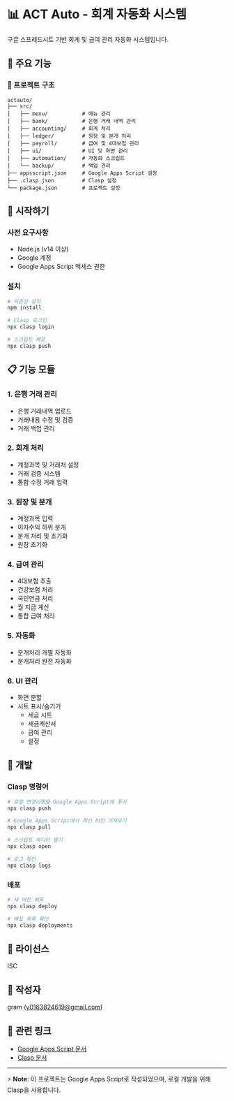 # 📊 ACT Auto - 회계 자동화 시스템

구글 스프레드시트 기반 회계 및 급여 관리 자동화 시스템입니다.

## 🎯 주요 기능

### 📁 프로젝트 구조

```
actauto/
├── src/
│   ├── menu/           # 메뉴 관리
│   ├── bank/           # 은행 거래 내역 관리
│   ├── accounting/     # 회계 처리
│   ├── ledger/         # 원장 및 분개 처리
│   ├── payroll/        # 급여 및 4대보험 관리
│   ├── ui/             # UI 및 화면 관리
│   ├── automation/     # 자동화 스크립트
│   └── backup/         # 백업 관리
├── appsscript.json     # Google Apps Script 설정
├── .clasp.json         # Clasp 설정
└── package.json        # 프로젝트 설정
```

## 🚀 시작하기

### 사전 요구사항

- Node.js (v14 이상)
- Google 계정
- Google Apps Script 액세스 권한

### 설치

```bash
# 의존성 설치
npm install

# Clasp 로그인
npx clasp login

# 스크립트 배포
npx clasp push
```

## 📋 기능 모듈

### 1. 은행 거래 관리
- 은행 거래내역 업로드
- 거래내용 수정 및 검증
- 거래 백업 관리

### 2. 회계 처리
- 계정과목 및 거래처 설정
- 거래 검증 시스템
- 통합 수정 거래 입력

### 3. 원장 및 분개
- 계정과목 입력
- 이자수익 하위 분개
- 분개 처리 및 초기화
- 원장 초기화

### 4. 급여 관리
- 4대보험 추출
- 건강보험 처리
- 국민연금 처리
- 월 지급 계산
- 통합 급여 처리

### 5. 자동화
- 분개처리 개별 자동화
- 분개처리 완전 자동화

### 6. UI 관리
- 화면 분할
- 시트 표시/숨기기
  - 세금 시트
  - 세금계산서
  - 급여 관리
  - 설정

## 🔧 개발

### Clasp 명령어

```bash
# 로컬 변경사항을 Google Apps Script에 푸시
npx clasp push

# Google Apps Script에서 최신 버전 가져오기
npx clasp pull

# 스크립트 에디터 열기
npx clasp open

# 로그 확인
npx clasp logs
```

### 배포

```bash
# 새 버전 배포
npx clasp deploy

# 배포 목록 확인
npx clasp deployments
```

## 📝 라이선스

ISC

## 👤 작성자

gram (y0163824619@gmail.com)

## 🔗 관련 링크

- [Google Apps Script 문서](https://developers.google.com/apps-script)
- [Clasp 문서](https://github.com/google/clasp)

---

⚡ **Note**: 이 프로젝트는 Google Apps Script로 작성되었으며, 로컬 개발을 위해 Clasp을 사용합니다.
